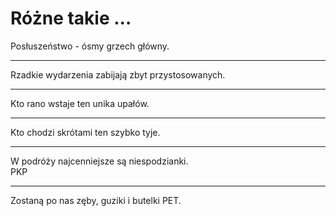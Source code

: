 # Różne takie ...

Posłuszeństwo - ósmy grzech główny.

---

Rzadkie wydarzenia zabijają zbyt przystosowanych.

---

Kto rano wstaje ten unika upałów.

---

Kto chodzi skrótami ten szybko tyje.

---

W podróży najcenniejsze są niespodzianki.  
PKP

---

Zostaną po nas zęby, guziki i butelki PET.
